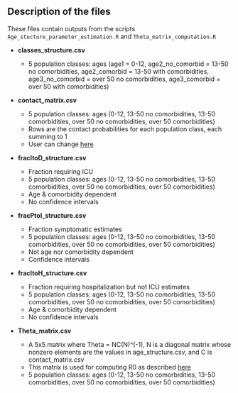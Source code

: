 ## Description of the files

These files contain outputs from the scripts `Age_stucture_parameter_estimation.R` and `Theta_matrix_computation.R`

* **classes_structure.csv**
    * 5 population classes: ages (age1 = 0-12, age2_no_comorbid = 13-50 no comorbidities, age2_comorbid = 13-50 with comorbidities, age3_no_comorbid = over 50 no comorbidities, age3_comorbid = over 50 with comorbidities)

* **contact_matrix.csv**
    * 5 population classes: ages (0-12, 13-50 no comorbidities, 13-50 comorbidities, over 50 no comorbidities, over 50 comorbidities)
    * Rows are the contact probabilities for each population class, each summing to 1
    * User can change [here](https://github.com/crowdfightcovid19/req-550-Syria/blob/master/src/Theta_matrix_computation.R)

* **fracItoD_structure.csv**
    * Fraction requiring ICU
    * 5 population classes: ages (0-12, 13-50 no comorbidities, 13-50 comorbidities, over 50 no comorbidities, over 50 comorbidities)
    * Age & comorbidity dependent
    * No confidence intervals
    
* **fracPtoI_structure.csv**
    * Fraction symptomatic estimates
    * 5 population classes: ages (0-12, 13-50 no comorbidities, 13-50 comorbidities, over 50 no comorbidities, over 50 comorbidities)
    * Not age nor comorbidity dependent
    * Confidence intervals

* **fracItoH_structure.csv**
    * Fraction requiring hospitalization but not ICU estimates
    * 5 population classes: ages (0-12, 13-50 no comorbidities, 13-50 comorbidities, over 50 no comorbidities, over 50 comorbidities)
    * Age & comorbidity dependent
    * No confidence intervals

* **Theta_matrix.csv**
    * A 5x5 matrix where Theta = NC(N)^(-1), N is a diagonal matrix whose nonzero elements are the values in age_structure.csv, and C is contact_matrix.csv
    * This matrix is used for computing R0 as described [here](https://github.com/crowdfightcovid19/req-550-Syria/blob/master/manuscripts/DerivationOfR0_jordan.pdf)
    * 5 population classes: ages (0-12, 13-50 no comorbidities, 13-50 comorbidities, over 50 no comorbidities, over 50 comorbidities)
